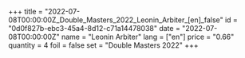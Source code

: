 +++
title = "2022-07-08T00:00:00Z_Double_Masters_2022_Leonin_Arbiter_[en]_false"
id = "0d0f827b-ebc3-45a4-8d12-c71a14478038"
date = "2022-07-08T00:00:00Z"
name = "Leonin Arbiter"
lang = ["en"]
price = "0.66"
quantity = 4
foil = false
set = "Double Masters 2022"
+++
